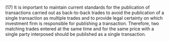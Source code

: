 (17) It is important to maintain current standards for the publication of transactions carried out as back-to-back trades to avoid the publication of a single transaction as multiple trades and to provide legal certainty on which investment firm is responsible for publishing a transaction. Therefore, two matching trades entered at the same time and for the same price with a single party interposed should be published as a single transaction.